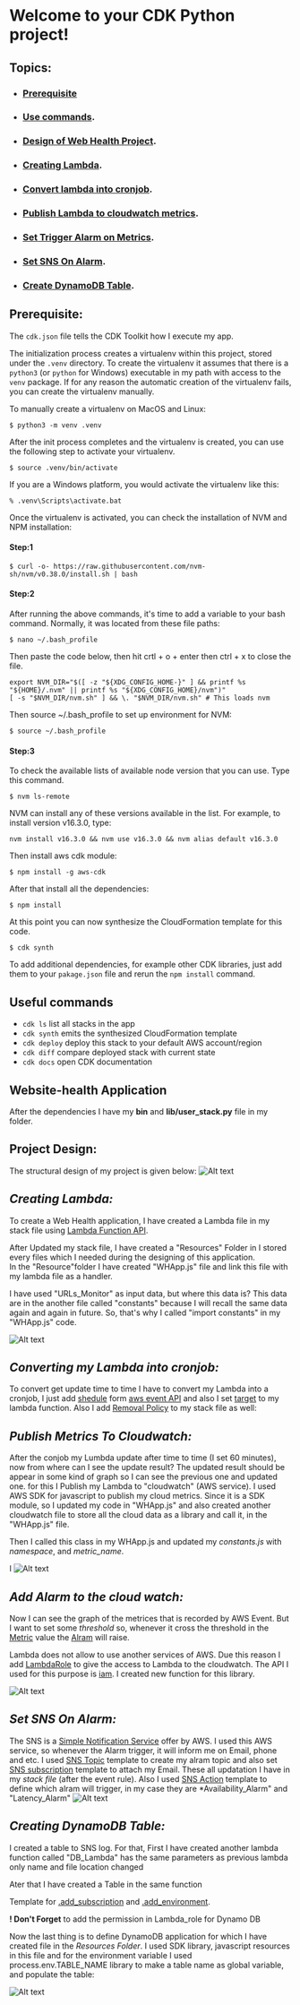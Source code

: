 # Welcome to your CDK Python project!

## **Topics**:

- ### [Prerequisite](##-**Prerequisite:**)
- ### [Use commands](##-Useful-commands).
- ### [Design of Web Health Project](##-Project-Design:).
- ### [Creating Lambda](##-***Creating-Lambda:***).
- ### [Convert lambda into cronjob](##-***Converting-my-Lambda-into-cronjob:***).
- ### [Publish Lambda to cloudwatch metrics](##-***Publish-Metrics-To-Cloudwatch:***).
- ### [Set Trigger Alarm on Metrics](##-***Add-Alarm-to-the-cloud-watch:***).
- ### [Set SNS On Alarm](##-***Set-SNS-On-Alarm:***).
- ### [Create DynamoDB Table](##-***Creating-DynamoDB-Table:***).

## **Prerequisite:**

The `cdk.json` file tells the CDK Toolkit how I execute my app.

The initialization process creates a virtualenv within this project, stored under the `.venv`
directory. To create the virtualenv it assumes that there is a `python3`
(or `python` for Windows) executable in my path with access to the `venv`
package. If for any reason the automatic creation of the virtualenv fails,
you can create the virtualenv manually.

To manually create a virtualenv on MacOS and Linux:

```
$ python3 -m venv .venv
```

After the init process completes and the virtualenv is created, you can use the following
step to activate your virtualenv.

```
$ source .venv/bin/activate
```

If you are a Windows platform, you would activate the virtualenv like this:

```
% .venv\Scripts\activate.bat
```

Once the virtualenv is activated, you can check the installation of NVM and NPM installation:

#### **Step:1**

```
$ curl -o- https://raw.githubusercontent.com/nvm-sh/nvm/v0.38.0/install.sh | bash
```

#### **Step:2**

After running the above commands, it's time to add a variable to your bash command. Normally, it was located from these file paths:

```
$ nano ~/.bash_profile
```

Then paste the code below, then hit crtl + o + enter then ctrl + x to close the file.

```
export NVM_DIR="$([ -z "${XDG_CONFIG_HOME-}" ] && printf %s "${HOME}/.nvm" || printf %s "${XDG_CONFIG_HOME}/nvm")"
[ -s "$NVM_DIR/nvm.sh" ] && \. "$NVM_DIR/nvm.sh" # This loads nvm
```

Then source ~/.bash_profile to set up environment for NVM:

```
$ source ~/.bash_profile
```

#### **Step:3**

To check the available lists of available node version that you can use. Type this command.

```
$ nvm ls-remote
```

NVM can install any of these versions available in the list. For example, to install version v16.3.0, type:

```
nvm install v16.3.0 && nvm use v16.3.0 && nvm alias default v16.3.0
```

Then install aws cdk module:

```
$ npm install -g aws-cdk
```

After that install all the dependencies:

```
$ npm install
```

At this point you can now synthesize the CloudFormation template for this code.

```
$ cdk synth
```

To add additional dependencies, for example other CDK libraries, just add
them to your `pakage.json` file and rerun the `npm install`
command.

## Useful commands

- `cdk ls` list all stacks in the app
- `cdk synth` emits the synthesized CloudFormation template
- `cdk deploy` deploy this stack to your default AWS account/region
- `cdk diff` compare deployed stack with current state
- `cdk docs` open CDK documentation

## **Website-health Application**

After the dependencies I have my **bin** and **lib/user_stack.py** file in my folder.

## **Project Design:**

The structural design of my project is given below:
![Alt text](screenshots/MurtazAWS_webHealthStack.png)

## **_Creating Lambda:_**

To create a Web Health application, I have created a Lambda file in my stack file using [Lambda Function API](https://docs.aws.amazon.com/cdk/api/v2/python/aws_cdk.aws_lambda/Function.html).

After Updated my stack file, I have created a "Resources" Folder in I stored every files which I needed during the designing of this application.  
In the "Resource"folder I have created "WHApp.js" file and link this file with my lambda file as a handler.

I have used "URLs_Monitor" as input data, but where this data is? This data are in the another file called "constants" because I will recall the same data again and again in future. So, that's why I called "import constants" in my "WHApp.js" code.

![Alt text](screenshots/MurtazAWS_whLambda.png)

## **_Converting my Lambda into cronjob:_**

To convert get update time to time I have to convert my Lambda into a cronjob, I just add [shedule](https://docs.aws.amazon.com/cdk/api/v2/python/aws_cdk.aws_events/Schedule.html) form [aws event API](https://docs.aws.amazon.com/cdk/api/v2/python/aws_cdk.aws_events.html) and also I set [target](https://docs.aws.amazon.com/cdk/api/v2/python/aws_cdk.aws_events_targets/LambdaFunction.html) to my lambda function. Also I add [Removal Policy](https://docs.aws.amazon.com/cdk/api/v2/python/aws_cdk.aws_lambda/Function.html#aws_cdk.aws_lambda.Function.apply_removal_policy) to my stack file as well:

## **_Publish Metrics To Cloudwatch:_**

After the conjob my Lumbda update after time to time (I set 60 minutes), now from where can I see the update result? The updated result should be appear in some kind of graph so I can see the previous one and updated one. for this I Publish my Lambda to "cloudwatch" (AWS service). I used AWS SDK for javascript to publish my cloud metrics. Since it is a SDK module, so I updated my code in "WHApp.js" and also created another cloudwatch file to store all the cloud data as a library and call it, in the "WHApp.js" file.

Then I called this class in my WHApp.js and updated my _constants.js_ with _namespace_, and _metric_name_.

I
![Alt text](screenshots/MurtazAWS_cloudwatchMetric.png)

## **_Add Alarm to the cloud watch:_**

Now I can see the graph of the metrices that is recorded by AWS Event. But I want to set some _threshold_ so, whenever it cross the threshold in the [Metric](https://docs.aws.amazon.com/cdk/api/v2/python/aws_cdk.aws_cloudwatch/Metric.html) value the [Alram](https://docs.aws.amazon.com/cdk/api/v2/python/aws_cdk.aws_cloudwatch/Alarm.html) will raise.

Lambda does not allow to use another services of AWS. Due this reason I add [LambdaRole](https://docs.aws.amazon.com/lambda/latest/dg/lambda-intro-execution-role.html) to give the access to Lambda to the cloudwatch. The API I used for this purpose is [iam](<(https://docs.aws.amazon.com/cdk/api/v2/python/aws_cdk.aws_iam/IRole.html#aws_cdk.aws_iam.IRole)>). I created new function for this library.

![Alt text](screenshots/MurtazAWS_cloudwatchAlarm.png)

## **_Set SNS On Alarm:_**

The SNS is a [Simple Notification Service](https://aws.amazon.com/sns/) offer by AWS. I used this AWS service, so whenever the Alarm trigger, it will inform me on Email, phone and etc. I used [SNS Topic](https://docs.aws.amazon.com/cdk/api/v2/python/aws_cdk.aws_sns/Topic.html) template to create my alram topic and also set [SNS subscription](https://docs.aws.amazon.com/cdk/api/v2/python/aws_cdk.aws_sns_subscriptions/EmailSubscription.html) template to attach my Email. These all updatation I have in my _stack file_ (after the event rule). Also I used [SNS Action](https://docs.aws.amazon.com/cdk/api/v2/python/aws_cdk.aws_cloudwatch_actions/SnsAction.html) template to define which alram will trigger, in my case they are \*Availability_Alarm" and "Latency_Alarm"
![Alt text](screenshots/MurtazAWS_snsSubscriptionpng.png)

## **_Creating DynamoDB Table:_**

I created a table to SNS log. For that, First I have created another lambda function called "DB_Lambda" has the same parameters as previous lambda only name and file location changed

Ater that I have created a Table in the same function

Template for [.add_subscription](#https://docs.aws.amazon.com/cdk/api/v2/python/aws_cdk.aws_sns_subscriptions/LambdaSubscription.html) and [.add_environment](https://docs.aws.amazon.com/cdk/api/v2/python/aws_cdk.aws_lambda/Function.html#aws_cdk.aws_lambda.Function.add_environment).

**! Don't Forget** to add the permission in Lambda_role for Dynamo DB

Now the last thing is to define DynamoDB application for which I have created file in the _Resources Folder_. I used SDK library, javascript resources in this file and for the environment variable I used process.env.TABLE_NAME library to make a table name as global variable, and populate the table:

![Alt text](screenshots/MurtazAWS_dynamodbTable.png)
